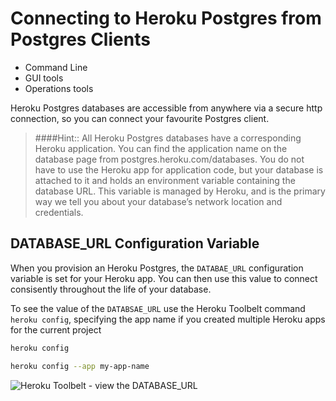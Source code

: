# Connecting to Heroku Postgres from Postgres Clients

* Command Line
* GUI tools
* Operations tools


Heroku Postgres databases are accessible from anywhere via a secure http connection, so you can connect your favourite Postgres client.

> ####Hint:: All Heroku Postgres databases have a corresponding Heroku application. You can find the application name on the database page from postgres.heroku.com/databases. You do not have to use the Heroku app for application code, but your database is attached to it and holds an environment variable containing the database URL. This variable is managed by Heroku, and is the primary way we tell you about your database’s network location and credentials.

## DATABASE_URL Configuration Variable

When you provision an Heroku Postgres, the `DATABAE_URL` configuration variable is set for your Heroku app.  You can then use this value to connect consisently throughout the life of your database.

To see the value of the `DATABSAE_URL` use the Heroku Toolbelt command `heroku config`, specifying the app name if you created multiple Heroku apps for the current project

```bash
heroku config

heroku config --app my-app-name
```

![Heroku Toolbelt - view the DATABASE_URL]()
